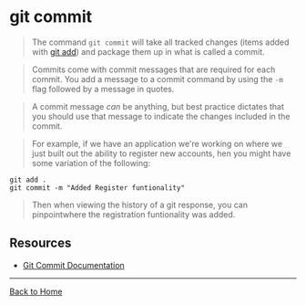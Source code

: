 # git commit

>The command `git commit` will take all tracked changes (items added with [git add](./add.md)) and package them up in what is called a commit.

>Commits come with commit messages that are required for each commit. You add a message to a commit command by using the `-m` flag followed by a message in quotes.

>A commit message _can_ be anything, but best practice dictates that you should use that message to indicate the changes included in the commit.

>For example, if we have an application we're working on where we just built out the ability to register new accounts,  hen you might have some variation of the following:
```
git add .
git commit -m "Added Register funtionality"
```
>Then when viewing the history of a git response, you can pinpointwhere the registration funtionality was added.

## Resources
- [Git Commit Documentation](https://git-scm.com/docs/git-commit)
---
[Back to Home](../README.md) 